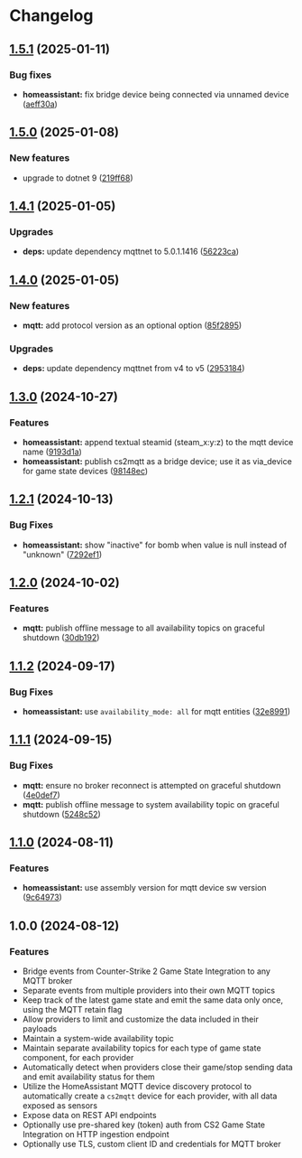 # Changelog

## [1.5.1](https://github.com/lupusbytes/cs2mqtt/compare/v1.5.0...v1.5.1) (2025-01-11)


### Bug fixes

* **homeassistant:** fix bridge device being connected via unnamed device ([aeff30a](https://github.com/lupusbytes/cs2mqtt/commit/aeff30a74f3298984c6d21a705be86f91b89b6e8))

## [1.5.0](https://github.com/lupusbytes/cs2mqtt/compare/v1.4.1...v1.5.0) (2025-01-08)


### New features

* upgrade to dotnet 9 ([219ff68](https://github.com/lupusbytes/cs2mqtt/commit/219ff6890a0083745bf60a78980031ba8d6447c4))

## [1.4.1](https://github.com/lupusbytes/cs2mqtt/compare/v1.4.0...v1.4.1) (2025-01-05)


### Upgrades

* **deps:** update dependency mqttnet to 5.0.1.1416 ([56223ca](https://github.com/lupusbytes/cs2mqtt/commit/56223ca45efb1493029cc0a1bff06e9d56a67045))

## [1.4.0](https://github.com/lupusbytes/cs2mqtt/compare/v1.3.0...v1.4.0) (2025-01-05)


### New features

* **mqtt:** add protocol version as an optional option ([85f2895](https://github.com/lupusbytes/cs2mqtt/commit/85f28956e5b860b3bbf33d455edde13fdf2c13e4))


### Upgrades

* **deps:** update dependency mqttnet from v4 to v5 ([2953184](https://github.com/lupusbytes/cs2mqtt/commit/29531841e2dc6aba0e1953749fedc4b9f930484b))

## [1.3.0](https://github.com/lupusbytes/cs2mqtt/compare/v1.2.1...v1.3.0) (2024-10-27)


### Features

* **homeassistant:** append textual steamid (steam_x:y:z) to the mqtt device name ([9193d1a](https://github.com/lupusbytes/cs2mqtt/commit/9193d1aa51a04dee3bf5ee67d5263e893de7ced6))
* **homeassistant:** publish cs2mqtt as a bridge device; use it as via_device for game state devices ([98148ec](https://github.com/lupusbytes/cs2mqtt/commit/98148ece21312f85226f4277593c47d34e1b338f))

## [1.2.1](https://github.com/lupusbytes/cs2mqtt/compare/v1.2.0...v1.2.1) (2024-10-13)


### Bug Fixes

* **homeassistant:** show "inactive" for bomb when value is null instead of "unknown" ([7292ef1](https://github.com/lupusbytes/cs2mqtt/commit/7292ef174bd7cc80cc5cf6befc1b39a819386e1e))

## [1.2.0](https://github.com/lupusbytes/cs2mqtt/compare/v1.1.2...v1.2.0) (2024-10-02)


### Features

* **mqtt:** publish offline message to all availability topics on graceful shutdown ([30db192](https://github.com/lupusbytes/cs2mqtt/commit/30db19297262c29ef508a36187298950faa5b304))

## [1.1.2](https://github.com/lupusbytes/cs2mqtt/compare/v1.1.1...v1.1.2) (2024-09-17)


### Bug Fixes

* **homeassistant:** use `availability_mode: all` for mqtt entities ([32e8991](https://github.com/lupusbytes/cs2mqtt/commit/32e8991b19d8d078e5e817bc8d62b4ea2139c8b8))

## [1.1.1](https://github.com/lupusbytes/cs2mqtt/compare/v1.1.0...v1.1.1) (2024-09-15)


### Bug Fixes

* **mqtt:** ensure no broker reconnect is attempted on graceful shutdown ([4e0def7](https://github.com/lupusbytes/cs2mqtt/commit/4e0def7c567d46362f57c0cde5aa232ae80b8751))
* **mqtt:** publish offline message to system availability topic on graceful shutdown ([5248c52](https://github.com/lupusbytes/cs2mqtt/commit/5248c52c22ba30afdc6d3e711123e28075d6359a))

## [1.1.0](https://github.com/lupusbytes/cs2mqtt/compare/v1.0.0...v1.1.0) (2024-08-11)


### Features

* **homeassistant:** use assembly version for mqtt device sw version ([9c64973](https://github.com/lupusbytes/cs2mqtt/commit/9c64973a1b7a373e1d968dc1e2bab6547c122a9a))

## 1.0.0 (2024-08-12)

### Features

* Bridge events from Counter-Strike 2 Game State Integration to any MQTT broker
* Separate events from multiple providers into their own MQTT topics
* Keep track of the latest game state and emit the same data only once, using the MQTT retain flag
* Allow providers to limit and customize the data included in their payloads
* Maintain a system-wide availability topic
* Maintain separate availability topics for each type of game state component, for each provider
* Automatically detect when providers close their game/stop sending data and emit availability status for them
* Utilize the HomeAssistant MQTT device discovery protocol to automatically create a `cs2mqtt` device for each provider, with all data exposed as sensors
* Expose data on REST API endpoints
* Optionally use pre-shared key (token) auth from CS2 Game State Integration on HTTP ingestion endpoint
* Optionally use TLS, custom client ID and credentials for MQTT broker
